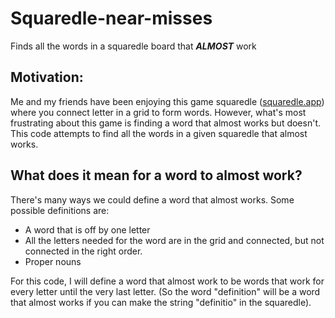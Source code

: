 # Squaredle-near-misses

Finds all the words in a squaredle board that ***ALMOST*** work

## Motivation:

Me and my friends have been enjoying this game squaredle ([squaredle.app](https://squaredle.app/)) where you connect letter in a grid to form words. However, what's most frustrating about this game is finding a word that almost works but doesn't. This code attempts to find all the words in a given squaredle that almost works.

## What does it mean for a word to almost work?

There's many ways we could define a word that almost works. Some possible definitions are:
- A word that is off by one letter
- All the letters needed for the word are in the grid and connected, but not connected in the right order.
- Proper nouns

For this code, I will define a word that almost work to be words that work for every letter until the very last letter. (So the word "definition" will be a word that almost works if you can make the string "definitio" in the squaredle).